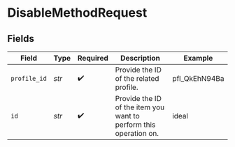 # DisableMethodRequest


## Fields

| Field                                                             | Type                                                              | Required                                                          | Description                                                       | Example                                                           |
| ----------------------------------------------------------------- | ----------------------------------------------------------------- | ----------------------------------------------------------------- | ----------------------------------------------------------------- | ----------------------------------------------------------------- |
| `profile_id`                                                      | *str*                                                             | :heavy_check_mark:                                                | Provide the ID of the related profile.                            | pfl_QkEhN94Ba                                                     |
| `id`                                                              | *str*                                                             | :heavy_check_mark:                                                | Provide the ID of the item you want to perform this operation on. | ideal                                                             |
